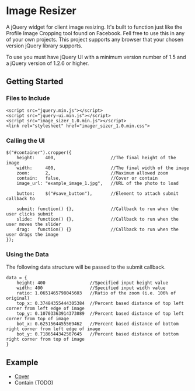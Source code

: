 # Image Resizer

A jQuery widget for client image resizing. It's built to function just like the Profile Image Cropping tool found on Facebook. Fell free to use this in any of your own projects. This project supports any browser that your chosen version jQuery library supports.

To use you must have jQuery UI with a minimum version number of 1.5 and a jQuery version of 1.2.6 or higher.

## Getting Started
### Files to Include
```
<script src="jquery.min.js"></script>
<script src="jquery-ui.min.js"></script>
<script src="image_sizer_1.0.min.js"></script>
<link rel="stylesheet" href="imager_sizer_1.0.min.css">
```
### Calling the UI
```
$("#container").cropper({
    height:    400,                     //The final height of the image
    width:     400,                     //The final width of the image
    zoom:      2,                       //Maximum allowed zoom
    contain:   false,                   //Cover or contain
    image_url: "example_image_1.jpg",   //URL of the photo to load

    button:    $("#save_button"),       //Element to attach submit callback to

    submit: function() {},              //Callback to run when the user clicks submit
    slide:  function() {},              //Callback to run when the user moves the slider
    drag:   function() {}               //Callback to run when the user drags the image
});
```

### Using the Data
The following data structure will be passed to the submit callback.
```
data = {
    height: 400                 //Specified input height value
    width: 400                  //Specified input width value
    ratio: 1.0651465798045603   //Ratio of the zoom (i.e. 106% of original)
    top_x: 0.37484355444305384  //Percent based distance of top left corner from left edge of image
    top_y: 0.10703363914373089  //Percent based distance of top left corner from top of image
    bot_x: 0.6251564455569462   //Percent based distance of bottom right corner from left edge of image
    bot_y: 0.7186544342507645   //Percent based distance of bottom right corner from top of image
}
```

## Example
 - [Cover](https://stevenimle.github.io/Image_Resizer/examples/cover/)
 - Contain (TODO)